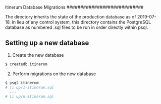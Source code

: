 Itinerum Database Migrations
############################

The directory inherits the state of the production database as of 2019-07-18. In lieu of any control system, this directory contains the PostgreSQL database as numbered .sql files to be run in order directly within psql.

## Setting up a new database
1. Create the new database
```bash
$ createdb itinerum
```

2. Perform migrations on the new database
```bash
$ psql itinerum
# \i up/1-itinerum.sql
  ...
# \i up/n-itinerum.sql
```
